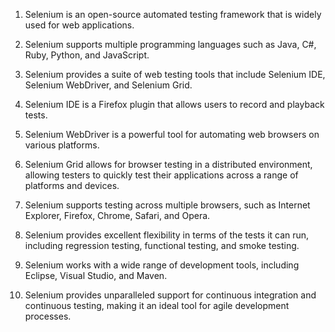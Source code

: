 

1. Selenium is an open-source automated testing framework that is widely used for web applications.

2. Selenium supports multiple programming languages such as Java, C#, Ruby, Python, and JavaScript.

3. Selenium provides a suite of web testing tools that include Selenium IDE, Selenium WebDriver, and Selenium Grid.

4. Selenium IDE is a Firefox plugin that allows users to record and playback tests.

5. Selenium WebDriver is a powerful tool for automating web browsers on various platforms.

6. Selenium Grid allows for browser testing in a distributed environment, allowing testers to quickly test their applications across a range of platforms and devices.

7. Selenium supports testing across multiple browsers, such as Internet Explorer, Firefox, Chrome, Safari, and Opera.

8. Selenium provides excellent flexibility in terms of the tests it can run, including regression testing, functional testing, and smoke testing.

9. Selenium works with a wide range of development tools, including Eclipse, Visual Studio, and Maven.

10. Selenium provides unparalleled support for continuous integration and continuous testing, making it an ideal tool for agile development processes.